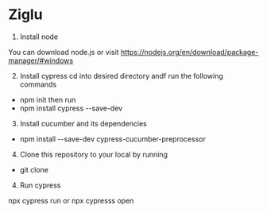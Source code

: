# Ziglu
1. Install node 

You can download node.js or visit https://nodejs.org/en/download/package-manager/#windows 

2. Install cypress
cd into desired directory andf run the following commands 
- npm init then run
- npm install cypress --save-dev

3. Install cucumber and its dependencies

 - npm install --save-dev cypress-cucumber-preprocessor

4. Clone this repository to your local by running 
- git clone <url of this repo>


4. Run cypress

npx cypress run or 
npx cypresss open
